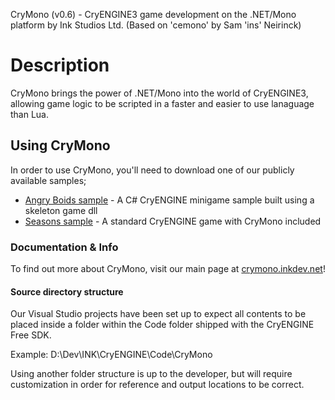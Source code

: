 CryMono (v0.6) - CryENGINE3 game development on the .NET/Mono platform
	by Ink Studios Ltd. (Based on 'cemono' by Sam 'ins\' Neirinck)

# Description
CryMono brings the power of .NET/Mono into the world of CryENGINE3, allowing game logic to be scripted in a faster and easier to use lanaguage than Lua.
	
## Using CryMono 
In order to use CryMono, you'll need to download one of our publicly available samples;

* <a href="https://github.com/inkdev/AngryBoids">Angry Boids sample</a> - A C# CryENGINE minigame sample built using a skeleton game dll
* <a href="http://docs.inkdev.net/display/CryMono/Seasons">Seasons sample</a> - A standard CryENGINE game with CryMono included

### Documentation & Info
To find out more about CryMono, visit our main page at <a href="http://crymono.inkdev.net">crymono.inkdev.net</a>!

#### Source directory structure 
Our Visual Studio projects have been set up to expect all contents to be placed inside a folder within the Code folder shipped with the CryENGINE Free SDK.

Example:
D:\Dev\INK\CryENGINE\Code\CryMono

Using another folder structure is up to the developer, but will require customization in order for reference and output locations to be correct.